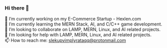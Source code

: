 ### Hi there 👋

🔭 I’m currently working on my E-Commerce Startup - Hexlen.com <br/>
🌱 I’m currently learning the MERN Stack, AI, and C/C++ game development. <br/>
👯 I’m looking to collaborate on LAMP, MERN, Linux, and AI related projects. <br/>
🤔 I’m looking for help with LAMP, MERN, Linux, and AI related projects. <br/>
📫 How to reach me: slekupvimplyrataqq@protonmail.com <br/>
